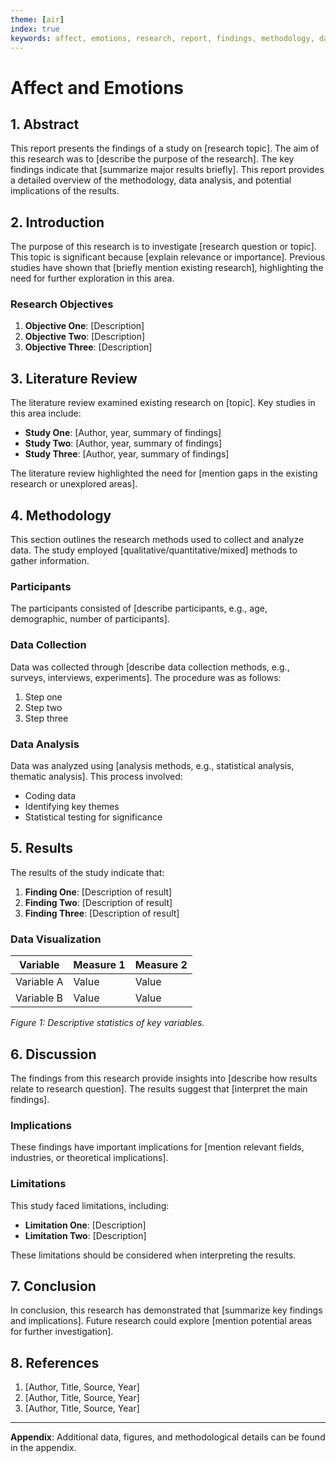 ```yaml
---
theme: [air]
index: true
keywords: affect, emotions, research, report, findings, methodology, data analysis, implications, literature review, results, discussion, conclusion, references
---
```


# Affect and Emotions

## 1. Abstract

This report presents the findings of a study on [research topic]. The aim of this research was to [describe the purpose of the research]. The key findings indicate that [summarize major results briefly]. This report provides a detailed overview of the methodology, data analysis, and potential implications of the results.

## 2. Introduction

The purpose of this research is to investigate [research question or topic]. This topic is significant because [explain relevance or importance]. Previous studies have shown that [briefly mention existing research], highlighting the need for further exploration in this area.

### Research Objectives

1. **Objective One**: [Description]
2. **Objective Two**: [Description]
3. **Objective Three**: [Description]

## 3. Literature Review

The literature review examined existing research on [topic]. Key studies in this area include:

- **Study One**: [Author, year, summary of findings]
- **Study Two**: [Author, year, summary of findings]
- **Study Three**: [Author, year, summary of findings]

The literature review highlighted the need for [mention gaps in the existing research or unexplored areas].

## 4. Methodology

This section outlines the research methods used to collect and analyze data. The study employed [qualitative/quantitative/mixed] methods to gather information.

### Participants

The participants consisted of [describe participants, e.g., age, demographic, number of participants].

### Data Collection

Data was collected through [describe data collection methods, e.g., surveys, interviews, experiments]. The procedure was as follows:

1. Step one
2. Step two
3. Step three

### Data Analysis

Data was analyzed using [analysis methods, e.g., statistical analysis, thematic analysis]. This process involved:

- Coding data
- Identifying key themes
- Statistical testing for significance

## 5. Results

The results of the study indicate that:

1. **Finding One**: [Description of result]
2. **Finding Two**: [Description of result]
3. **Finding Three**: [Description of result]

### Data Visualization

| Variable   | Measure 1 | Measure 2 |
| ---------- | --------- | --------- |
| Variable A | Value     | Value     |
| Variable B | Value     | Value     |

_Figure 1: Descriptive statistics of key variables._

## 6. Discussion

The findings from this research provide insights into [describe how results relate to research question]. The results suggest that [interpret the main findings].

### Implications

These findings have important implications for [mention relevant fields, industries, or theoretical implications].

### Limitations

This study faced limitations, including:

- **Limitation One**: [Description]
- **Limitation Two**: [Description]

These limitations should be considered when interpreting the results.

## 7. Conclusion

In conclusion, this research has demonstrated that [summarize key findings and implications]. Future research could explore [mention potential areas for further investigation].

## 8. References

1. [Author, Title, Source, Year]
2. [Author, Title, Source, Year]
3. [Author, Title, Source, Year]

---

**Appendix**: Additional data, figures, and methodological details can be found in the appendix.
